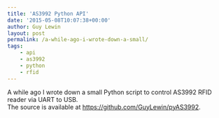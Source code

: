 ```yaml
---
title: 'AS3992 Python API'
date: '2015-05-08T10:07:38+00:00'
author: Guy Lewin
layout: post
permalink: /a-while-ago-i-wrote-down-a-small/
tags:
    - api
    - as3992
    - python
    - rfid
---
```


A while ago I wrote down a small Python script to control AS3992 RFID reader via UART to USB.  
The source is available at <https://github.com/GuyLewin/pyAS3992>.